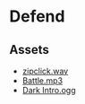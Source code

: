 # Defend

## Assets
* [zipclick.wav](https://opengameart.org/content/zippo-click-sound)
* [Battle.mp3](https://opengameart.org/content/battle-theme-0)
* [Dark Intro.ogg](https://opengameart.org/content/dark-intro)